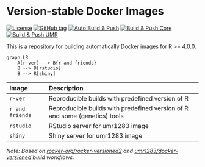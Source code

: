 
<!-- README.md is generated from README.Rmd. Please edit that file -->

# Version-stable Docker Images

<!-- badges: start -->

[![License](https://img.shields.io/github/license/umr1283/docker-versioned)](LICENSE)
[![GitHub
tag](https://img.shields.io/github/tag/umr1283/docker-versioned.svg?label=latest%20tag)](https://github.com/umr1283/docker-versioned)
[![Auto Build &
Push](https://github.com/umr1283/docker-versioned/actions/workflows/auto-build-update.yml/badge.svg)](https://github.com/umr1283/docker-versioned/actions/workflows/auto-build-update.yml)
[![Build & Push Core](https://github.com/umr1283/docker-versioned/actions/workflows/core-build.yml/badge.svg)](https://github.com/umr1283/docker-versioned/actions/workflows/core-build.yml)
[![Build & Push UMR](https://github.com/umr1283/docker-versioned/actions/workflows/umr-build.yml/badge.svg?branch=main)](https://github.com/umr1283/docker-versioned/actions/workflows/umr-build.yml)
<!-- badges: end -->

This is a repository for building automatically Docker images for R \>=
4.0.0.

``` mermaid
graph LR
    A[r-ver] --> B{r and friends}
    B --> D[rstudio]
    B --> R[shiny]
```

| Image           | Description                                                                |
|:----------------|:---------------------------------------------------------------------------|
| `r-ver`         | Reproducible builds with predefined version of R                           |
| `r and friends` | Reproducible builds with predefined version of R and some (genetics) tools |
| `rstudio`       | RStudio server for umr1283 image                                           |
| `shiny`         | Shiny server for umr1283 image                                             |

*Note: Based on
[rocker-org/rocker-versioned2](https://github.com/rocker-org/rocker-versioned2) and
[umr1283/docker-versioned](https://github.com/umr1283/docker-versioned)
build workflows.*
